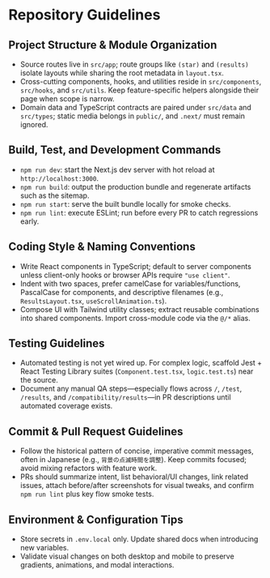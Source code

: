 # Repository Guidelines

## Project Structure & Module Organization
- Source routes live in `src/app`; route groups like `(star)` and `(results)` isolate layouts while sharing the root metadata in `layout.tsx`.
- Cross-cutting components, hooks, and utilities reside in `src/components`, `src/hooks`, and `src/utils`. Keep feature-specific helpers alongside their page when scope is narrow.
- Domain data and TypeScript contracts are paired under `src/data` and `src/types`; static media belongs in `public/`, and `.next/` must remain ignored.

## Build, Test, and Development Commands
- `npm run dev`: start the Next.js dev server with hot reload at `http://localhost:3000`.
- `npm run build`: output the production bundle and regenerate artifacts such as the sitemap.
- `npm run start`: serve the built bundle locally for smoke checks.
- `npm run lint`: execute ESLint; run before every PR to catch regressions early.

## Coding Style & Naming Conventions
- Write React components in TypeScript; default to server components unless client-only hooks or browser APIs require `"use client"`.
- Indent with two spaces, prefer camelCase for variables/functions, PascalCase for components, and descriptive filenames (e.g., `ResultsLayout.tsx`, `useScrollAnimation.ts`).
- Compose UI with Tailwind utility classes; extract reusable combinations into shared components. Import cross-module code via the `@/*` alias.

## Testing Guidelines
- Automated testing is not yet wired up. For complex logic, scaffold Jest + React Testing Library suites (`Component.test.tsx`, `logic.test.ts`) near the source.
- Document any manual QA steps—especially flows across `/`, `/test`, `/results`, and `/compatibility/results`—in PR descriptions until automated coverage exists.

## Commit & Pull Request Guidelines
- Follow the historical pattern of concise, imperative commit messages, often in Japanese (e.g., `背景の点滅時間を調整`). Keep commits focused; avoid mixing refactors with feature work.
- PRs should summarize intent, list behavioral/UI changes, link related issues, attach before/after screenshots for visual tweaks, and confirm `npm run lint` plus key flow smoke tests.

## Environment & Configuration Tips
- Store secrets in `.env.local` only. Update shared docs when introducing new variables.
- Validate visual changes on both desktop and mobile to preserve gradients, animations, and modal interactions.
